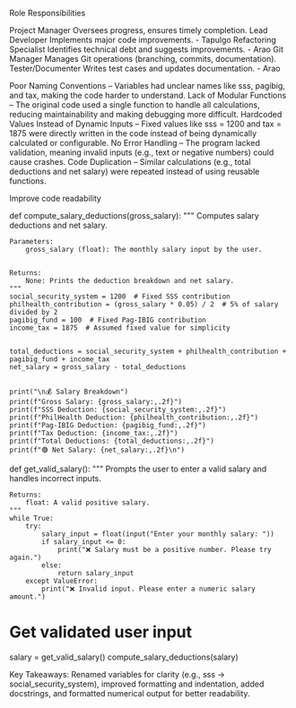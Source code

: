 Role Responsibilities

Project Manager Oversees progress, ensures timely completion.
Lead Developer Implements major code improvements. - Tapulgo
Refactoring Specialist Identifies technical debt and suggests improvements. - Arao
Git Manager Manages Git operations (branching, commits, documentation).
Tester/Documenter Writes test cases and updates documentation. - Arao

Poor Naming Conventions – Variables had unclear names like sss, pagibig, and tax, making the code harder to understand.
Lack of Modular Functions – The original code used a single function to handle all calculations, reducing maintainability and making debugging more difficult.
Hardcoded Values Instead of Dynamic Inputs – Fixed values like sss = 1200 and tax = 1875 were directly written in the code instead of being dynamically calculated or configurable.
No Error Handling – The program lacked validation, meaning invalid inputs (e.g., text or negative numbers) could cause crashes.
Code Duplication – Similar calculations (e.g., total deductions and net salary) were repeated instead of using reusable functions.

Improve code readability

def compute_salary_deductions(gross_salary):
    """
    Computes salary deductions and net salary.
   
    Parameters:
        gross_salary (float): The monthly salary input by the user.


    Returns:
        None: Prints the deduction breakdown and net salary.
    """
    social_security_system = 1200  # Fixed SSS contribution
    philhealth_contribution = (gross_salary * 0.05) / 2  # 5% of salary divided by 2
    pagibig_fund = 100  # Fixed Pag-IBIG contribution
    income_tax = 1875  # Assumed fixed value for simplicity


    total_deductions = social_security_system + philhealth_contribution + pagibig_fund + income_tax
    net_salary = gross_salary - total_deductions


    print("\n💰 Salary Breakdown")
    print(f"Gross Salary: {gross_salary:,.2f}")
    print(f"SSS Deduction: {social_security_system:,.2f}")
    print(f"PhilHealth Deduction: {philhealth_contribution:,.2f}")
    print(f"Pag-IBIG Deduction: {pagibig_fund:,.2f}")
    print(f"Tax Deduction: {income_tax:,.2f}")
    print(f"Total Deductions: {total_deductions:,.2f}")
    print(f"🟢 Net Salary: {net_salary:,.2f}\n")




def get_valid_salary():
    """
    Prompts the user to enter a valid salary and handles incorrect inputs.


    Returns:
        float: A valid positive salary.
    """
    while True:
        try:
            salary_input = float(input("Enter your monthly salary: "))
            if salary_input <= 0:
                print("❌ Salary must be a positive number. Please try again.")
            else:
                return salary_input
        except ValueError:
            print("❌ Invalid input. Please enter a numeric salary amount.")


# Get validated user input
salary = get_valid_salary()
compute_salary_deductions(salary)


Key Takeaways:
Renamed variables for clarity (e.g., sss → social_security_system), improved formatting and indentation, added docstrings, and formatted numerical output for better readability.
